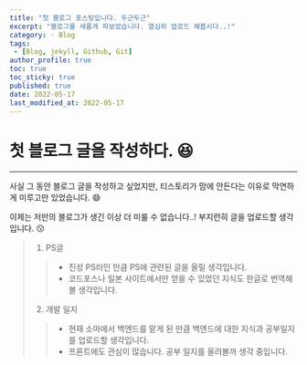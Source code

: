 ```yaml
---
title: "첫 블로그 포스팅입니다. 두근두근"
excerpt: "블로그를 새롭게 파보았습니다. 열심히 업로드 해봅시다..!"
category: - Blog
tags:
 - [Blog, jekyll, Github, Git]
author_profile: true
toc: true
toc_sticky: true
published: true
date: 2022-05-17
last_modified_at: 2022-05-17
---
```



# 첫 블로그 글을 작성하다. :satisfied:
---
사실 그 동안 블로그 글을 작성하고 싶었지만, 티스토리가 맘에 안든다는 이유로 막연하게 미루고만 있었습니다. :smile:

이제는 저만의 블로그가 생긴 이상 더 미룰 수 없습니다..! 부지런히 글을 업로드할 생각입니다. :kissing:

>1. PS글
>   > * 진성 PS러인 만큼 PS에 관련된 글을 올릴 생각입니다.
>   > * 코드포스나 일본 사이트에서만 얻을 수 있었던 지식도 한글로 번역해볼 생각입니다.
>2. 개발 일지
>   > * 현재 소마에서 백엔드를 맡게 된 만큼 백엔드에 대한 지식과 공부일지를 업로드할 생각입니다.
>   > * 프론트에도 관심이 많습니다. 공부 일지를 올려볼까 생각 중입니다.



